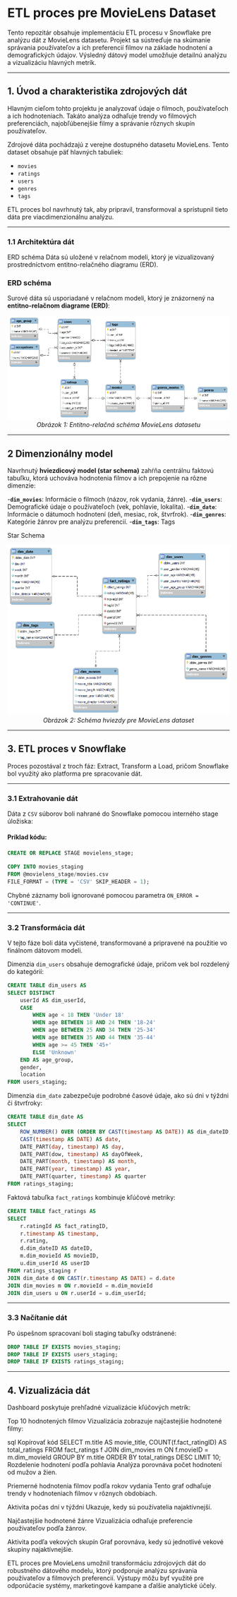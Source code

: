 # **ETL proces pre MovieLens Dataset**

Tento repozitár obsahuje implementáciu ETL procesu v Snowflake pre analýzu dát z MovieLens datasetu. Projekt sa sústreďuje na skúmanie správania používateľov a ich preferencií filmov na základe hodnotení a demografických údajov. Výsledný dátový model umožňuje detailnú analýzu a vizualizáciu hlavných metrík.

---
## **1. Úvod a charakteristika zdrojových dát**
Hlavným cieľom tohto projektu je analyzovať údaje o filmoch, používateľoch a ich hodnoteniach. Takáto analýza odhaľuje trendy vo filmových preferenciách, najobľúbenejšie filmy a správanie rôznych skupín používateľov.

Zdrojové dáta pochádzajú z verejne dostupného datasetu MovieLens. Tento dataset obsahuje päť hlavných tabuliek:
- `movies`
- `ratings`
- `users`
- `genres`
- `tags`

ETL proces bol navrhnutý tak, aby pripravil, transformoval a sprístupnil tieto dáta pre viacdimenzionálnu analýzu.

---
### **1.1 Architektúra dát**
ERD schéma
Dáta sú uložené v relačnom modeli, ktorý je vizualizovaný prostredníctvom entitno-relačného diagramu (ERD).

### **ERD schéma**
Surové dáta sú usporiadané v relačnom modeli, ktorý je znázornený na **entitno-relačnom diagrame (ERD)**:

<p align="center">
  <img src="https://github.com/martinrosik/MovieLens-ETL/blob/master/MovieLens_ERD.png" alt="ERD Schema">
  <br>
  <em>Obrázok 1: Entitno-relačná schéma MovieLens datasetu</em>
</p>

---
## **2 Dimenzionálny model**

Navrhnutý **hviezdicový model (star schema)** zahŕňa centrálnu faktovú tabuľku, ktorá uchováva hodnotenia filmov a ich prepojenie na rôzne dimenzie:

-**`dim_movies`**: Informácie o filmoch (názov, rok vydania, žánre).
-**`dim_users`**: Demografické údaje o používateľoch (vek, pohlavie, lokalita).
-**`dim_date`**: Informácie o dátumoch hodnotení (deň, mesiac, rok, štvrťrok).
-**`dim_genres`**: Kategórie žánrov pre analýzu preferencií.
-**`dim_tags`**: Tags

Star Schema
<p align="center">
  <img src="https://github.com/martinrosik/MovieLens-ETL/blob/master/MovieLens_star-scheme.png" alt="Star Schema">
  <br>
  <em>Obrázok 2: Schéma hviezdy pre MovieLens dataset</em>
</p>

---
## **3. ETL proces v Snowflake**
Proces pozostával z troch fáz: Extract, Transform a Load, pričom Snowflake bol využitý ako platforma pre spracovanie dát.

---
### **3.1 Extrahovanie dát**
Dáta z `CSV` súborov boli nahrané do Snowflake pomocou interného stage úložiska:

#### Príklad kódu:
```sql
CREATE OR REPLACE STAGE movielens_stage;
```

```sql
COPY INTO movies_staging
FROM @movielens_stage/movies.csv
FILE_FORMAT = (TYPE = 'CSV' SKIP_HEADER = 1);
```

Chybné záznamy boli ignorované pomocou parametra `ON_ERROR = 'CONTINUE'`.

---
### **3.2 Transformácia dát**
V tejto fáze boli dáta vyčistené, transformované a pripravené na použitie vo finálnom dátovom modeli.

Dimenzia `dim_users` obsahuje demografické údaje, pričom vek bol rozdelený do kategórií:

```sql
CREATE TABLE dim_users AS
SELECT DISTINCT
    userId AS dim_userId,
    CASE 
        WHEN age < 18 THEN 'Under 18'
        WHEN age BETWEEN 18 AND 24 THEN '18-24'
        WHEN age BETWEEN 25 AND 34 THEN '25-34'
        WHEN age BETWEEN 35 AND 44 THEN '35-44'
        WHEN age >= 45 THEN '45+'
        ELSE 'Unknown'
    END AS age_group,
    gender,
    location
FROM users_staging;
```
Dimenzia `dim_date` zabezpečuje podrobné časové údaje, ako sú dni v týždni či štvrťroky:

```sql
CREATE TABLE dim_date AS
SELECT
    ROW_NUMBER() OVER (ORDER BY CAST(timestamp AS DATE)) AS dim_dateID,
    CAST(timestamp AS DATE) AS date,
    DATE_PART(day, timestamp) AS day,
    DATE_PART(dow, timestamp) AS dayOfWeek,
    DATE_PART(month, timestamp) AS month,
    DATE_PART(year, timestamp) AS year,
    DATE_PART(quarter, timestamp) AS quarter
FROM ratings_staging;
```
Faktová tabuľka `fact_ratings` kombinuje kľúčové metriky:

```sql
CREATE TABLE fact_ratings AS
SELECT 
    r.ratingId AS fact_ratingID,
    r.timestamp AS timestamp,
    r.rating,
    d.dim_dateID AS dateID,
    m.dim_movieId AS movieID,
    u.dim_userId AS userID
FROM ratings_staging r
JOIN dim_date d ON CAST(r.timestamp AS DATE) = d.date
JOIN dim_movies m ON r.movieId = m.dim_movieId
JOIN dim_users u ON r.userId = u.dim_userId;
```

---
### **3.3 Načítanie dát**
Po úspešnom spracovaní boli staging tabuľky odstránené:

```sql
DROP TABLE IF EXISTS movies_staging;
DROP TABLE IF EXISTS users_staging;
DROP TABLE IF EXISTS ratings_staging;
```

---
## **4. Vizualizácia dát**
Dashboard poskytuje prehľadné vizualizácie kľúčových metrík:

Top 10 hodnotených filmov
Vizualizácia zobrazuje najčastejšie hodnotené filmy:

sql
Kopírovať kód
SELECT 
    m.title AS movie_title,
    COUNT(f.fact_ratingID) AS total_ratings
FROM fact_ratings f
JOIN dim_movies m ON f.movieID = m.dim_movieId
GROUP BY m.title
ORDER BY total_ratings DESC
LIMIT 10;
Rozdelenie hodnotení podľa pohlavia
Analýza porovnáva počet hodnotení od mužov a žien.

Priemerné hodnotenia filmov podľa rokov vydania
Tento graf odhaľuje trendy v hodnoteniach filmov v rôznych obdobiach.

Aktivita počas dní v týždni
Ukazuje, kedy sú používatelia najaktívnejší.

Najčastejšie hodnotené žánre
Vizualizácia odhaľuje preferencie používateľov podľa žánrov.

Aktivita podľa vekových skupín
Graf porovnáva, kedy sú jednotlivé vekové skupiny najaktívnejšie.

ETL proces pre MovieLens umožnil transformáciu zdrojových dát do robustného dátového modelu, ktorý podporuje analýzu správania používateľov a filmových preferencií. Výstupy môžu byť využité pre odporúčacie systémy, marketingové kampane a ďalšie analytické účely.
